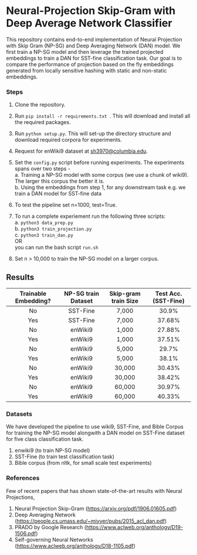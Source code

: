 # Neural-Projection Skip-Gram with Deep Average Network Classifier

This repository contains end-to-end implementation of Neural Projection with Skip Gram (NP-SG) and Deep Averaging Network (DAN) model. We first train a NP-SG model and then leverage the trained projected embeddings to train a DAN for SST-fine classification task. Our goal is to compare the performance of projection based on the fly embeddings generated from locally sensitive hashing with static and non-static embeddings.

### Steps


1. Clone the repository.

2. Run `pip install -r requirements.txt `. This will download and install all the required packages.

3. Run `python setup.py`. This will set-up the directory structure and download required corpora for experiments.

4. Request for enWiki9 dataset at sh3970@columbia.edu. 

4. Set the `config.py` script before running experiments. The experiments spans over two steps - \
  a. Training a NP-SG model with some corpus (we use a chunk of wiki9). The larger this corpus the better it is.\
  b. Using the embeddings from step 1, for any downstream task e.g. we train a DAN model for SST-fine data
  
5. To test the pipeline set n=1000, test=True. 

6. To run a complete experiement run the following three scripts:\
  a. `python3 data_prep.py`\
  b. `python3 train_projection.py`\
  c. `python3 train_dan.py` \
  OR \
  you can run the bash script `run.sh` 
  
7. Set n > 10,000 to train the NP-SG model on a larger corpus.



## Results

| Trainable Embedding? | NP-SG train Dataset | Skip-gram train Size | Test Acc. (SST-Fine) |
| :---: | :---: | :---: | :---: | 
| No | SST-Fine | 7,000 | 30.9% |
| Yes | SST-Fine | 7,000 | 37.68% |
| No | enWiki9 | 1,000 | 27.88% | 
| Yes | enWiki9 | 1,000 | 37.51% | 
| No | enWiki9 | 5,000 | 29.7% |
| Yes | enWiki9 | 5,000 | 38.1% |
| No | enWiki9 | 30,000 | 30.43% |
| Yes | enWiki9 | 30,000 | 38.42% | 
| No | enWiki9 | 60,000 | 30.97% |
| Yes | enWiki9 | 60,000 | 40.33% | 


### Datasets

We have developed the pipeline to use wiki9, SST-Fine, and Bible Corpus for training the NP-SG model alongwith a DAN model on SST-Fine dataset for five class classification task.

1. enwiki9 (to train NP-SG model)
2. SST-Fine (to train test classification task) 
3. Bible corpus (from nltk, for small scale test experiments)

### References

Few of recent papers that has shown state-of-the-art results with Neural Projections,

1. Neural Projection Skip-Gram (https://arxiv.org/pdf/1906.01605.pdf)
2. Deep Averaging Network (https://people.cs.umass.edu/~miyyer/pubs/2015_acl_dan.pdf)
3. PRADO by Google Research (https://www.aclweb.org/anthology/D19-1506.pdf)
4. Self-governing Neural Networks (https://www.aclweb.org/anthology/D18-1105.pdf)
